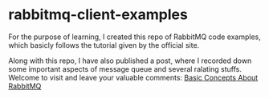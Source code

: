 # rabbitmq-client-examples
For the purpose of learning, I created this repo of RabbitMQ code examples, which basicly follows the tutorial given by the official site.  

Along with this repo, I have also published a post, where I recorded down some important aspects of message queue and several ralating stuffs. Welcome to visit and leave your valuable comments: [Basic Concepts About RabbitMQ](https://zhongyangma.github.io/archivers/Basic-Concepts-About-RabbitMQ)

